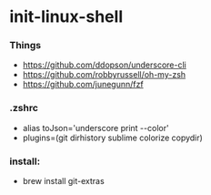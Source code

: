 # init-linux-shell

### Things
* https://github.com/ddopson/underscore-cli
* https://github.com/robbyrussell/oh-my-zsh
* https://github.com/junegunn/fzf


### .zshrc
* alias toJson='underscore print --color'
* plugins=(git dirhistory sublime colorize copydir)

### install:
* brew install git-extras
